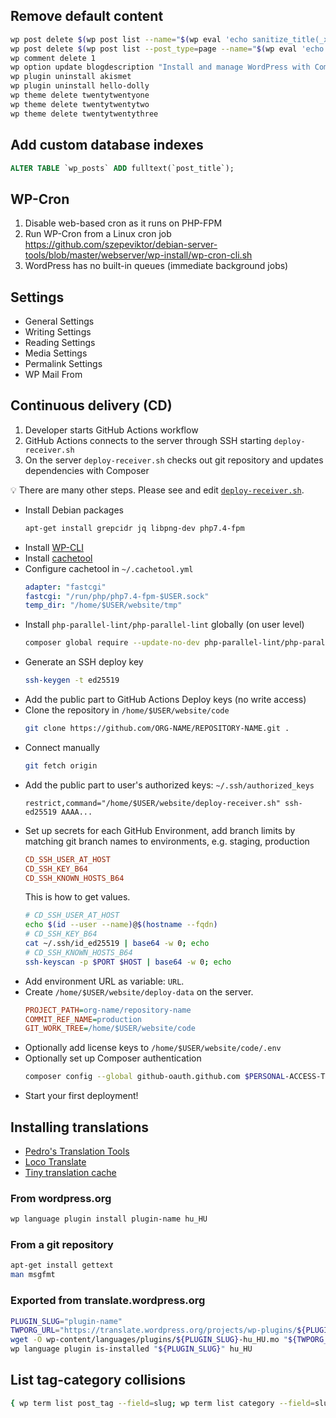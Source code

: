 ## Remove default content

```bash
wp post delete $(wp post list --name="$(wp eval 'echo sanitize_title(_x("hello-world", "Default post slug"));')" --posts_per_page=1 --format=ids)
wp post delete $(wp post list --post_type=page --name="$(wp eval 'echo __("sample-page");')" --posts_per_page=1 --format=ids)
wp comment delete 1
wp option update blogdescription "Install and manage WordPress with Composer"
wp plugin uninstall akismet
wp plugin uninstall hello-dolly
wp theme delete twentytwentyone
wp theme delete twentytwentytwo
wp theme delete twentytwentythree
```

## Add custom database indexes

```sql
ALTER TABLE `wp_posts` ADD fulltext(`post_title`);
```

## WP-Cron

1.  Disable web-based cron as it runs on PHP-FPM
1.  Run WP-Cron from a Linux cron job
    https://github.com/szepeviktor/debian-server-tools/blob/master/webserver/wp-install/wp-cron-cli.sh
1.  WordPress has no built-in queues (immediate background jobs)

## Settings

- General Settings
- Writing Settings
- Reading Settings
- Media Settings
- Permalink Settings
- WP Mail From

## Continuous delivery (CD)

1. Developer starts GitHub Actions workflow
1. GitHub Actions connects to the server through SSH starting `deploy-receiver.sh`
1. On the server `deploy-receiver.sh` checks out git repository and updates dependencies with Composer

:bulb: There are many other steps. Please see and edit [`deploy-receiver.sh`](/deploy-receiver.sh).

-   Install Debian packages
    ```bash
    apt-get install grepcidr jq libpng-dev php7.4-fpm
    ```
-   Install [WP-CLI](https://github.com/szepeviktor/debian-server-tools/blob/master/debian-setup/packages/php-wpcli)
-   Install [cachetool](https://github.com/szepeviktor/debian-server-tools/blob/master/debian-setup/packages/php-cachetool)
-   Configure cachetool in `~/.cachetool.yml`
    ```yaml
    adapter: "fastcgi"
    fastcgi: "/run/php/php7.4-fpm-$USER.sock"
    temp_dir: "/home/$USER/website/tmp"
    ```
-   Install `php-parallel-lint/php-parallel-lint` globally (on user level)
    ```bash
    composer global require --update-no-dev php-parallel-lint/php-parallel-lint
    ```
-   Generate an SSH deploy key
    ```bash
    ssh-keygen -t ed25519
    ```
-   Add the public part to GitHub Actions Deploy keys (no write access)
-   Clone the repository in `/home/$USER/website/code`
    ```bash
    git clone https://github.com/ORG-NAME/REPOSITORY-NAME.git .
    ```
-   Connect manually
    ```bash
    git fetch origin
    ```
-   Add the public part to user's authorized keys: `~/.ssh/authorized_keys`
    ```
    restrict,command="/home/$USER/website/deploy-receiver.sh" ssh-ed25519 AAAA...
    ```
-   Set up secrets for each GitHub Environment, add branch limits
    by matching git branch names to environments, e.g. staging, production
    ```ini
    CD_SSH_USER_AT_HOST
    CD_SSH_KEY_B64
    CD_SSH_KNOWN_HOSTS_B64
    ```
    This is how to get values.
    ```bash
    # CD_SSH_USER_AT_HOST
    echo $(id --user --name)@$(hostname --fqdn)
    # CD_SSH_KEY_B64
    cat ~/.ssh/id_ed25519 | base64 -w 0; echo
    # CD_SSH_KNOWN_HOSTS_B64
    ssh-keyscan -p $PORT $HOST | base64 -w 0; echo
    ```
-   Add environment URL as variable: `URL`.
-   Create `/home/$USER/website/deploy-data` on the server.
    ```ini
    PROJECT_PATH=org-name/repository-name
    COMMIT_REF_NAME=production
    GIT_WORK_TREE=/home/$USER/website/code
    ```
-   Optionally add license keys to `/home/$USER/website/code/.env`
-   Optionally set up Composer authentication
    ```bash
    composer config --global github-oauth.github.com $PERSONAL-ACCESS-TOKEN
    ```
-   Start your first deployment!

## Installing translations

- [Pedro's Translation Tools](https://github.com/pedro-mendonca/Translation-Tools)
- [Loco Translate](https://localise.biz/wordpress/plugin)
- [Tiny translation cache](https://github.com/szepeviktor/tiny-cache)

### From wordpress.org

```bash
wp language plugin install plugin-name hu_HU
```

### From a git repository

```bash
apt-get install gettext
man msgfmt
```

### Exported from translate.wordpress.org

```bash
PLUGIN_SLUG="plugin-name"
TWPORG_URL="https://translate.wordpress.org/projects/wp-plugins/${PLUGIN_SLUG}/stable/hu/default/export-translations/?format=mo"
wget -O wp-content/languages/plugins/${PLUGIN_SLUG}-hu_HU.mo "${TWPORG_URL}"
wp language plugin is-installed "${PLUGIN_SLUG}" hu_HU
```

## List tag-category collisions

```bash
{ wp term list post_tag --field=slug; wp term list category --field=slug; } | sort | uniq -d
```

